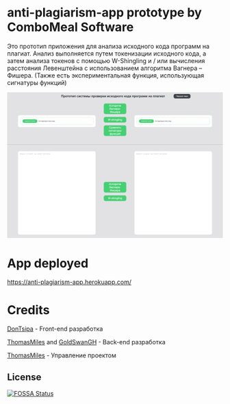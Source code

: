 # anti-plagiarism-app prototype by ComboMeal Software

Это прототип приложения для анализа исходного кода программ на плагиат. Анализ выполняется путем токенизации исходного кода, а затем анализа токенов с помощью W-Shingling и / или вычисления расстояния Левенштейна с использованием алгоритма Вагнера – Фишера. (Также есть экспериментальная функция, использующая сигнатуры функций)

![Screenshot](https://raw.githubusercontent.com/ComboMeal-Software/anti-plagiarism-app/master-ru/screenshot-ru.png)

# App deployed
https://anti-plagiarism-app.herokuapp.com/

# Credits
[DonTsipa](https://github.com/DonTsipa) - Front-end разработка

[ThomasMiles](https://github.com/RealThomasMiles) and [GoldSwanGH](https://github.com/GoldSwanGH) - Back-end разработка

[ThomasMiles](https://github.com/RealThomasMiles) - Управление проектом

## License
[![FOSSA Status](https://app.fossa.com/api/projects/git%2Bgithub.com%2FComboMeal-Software%2Fanti-plagiarism-app.svg?type=large)](https://app.fossa.com/projects/git%2Bgithub.com%2FComboMeal-Software%2Fanti-plagiarism-app?ref=badge_large)
